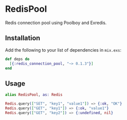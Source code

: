 # RedisPool

Redis connection pool using Poolboy and Exredis.

## Installation

Add the following to your list of dependencies in `mix.exs`:

```elixir
def deps do
  [{:redis_connection_pool, "~> 0.1.3"}]
end
```

## Usage

```elixir
alias RedisPool, as: Redis

Redis.query(["SET", "key1", "value1"]) => {:ok, "OK"}
Redis.query(["GET", "key1"]) => {:ok, "value1"}
Redis.query(["GET", "key2"]) => {:undefined, nil}
```
